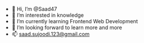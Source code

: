 - 👋 Hi, I’m @Saad47
- 👀 I’m interested in knowledge
- 🌱 I’m currently learning Frontend Web Development
- 💞️ I’m looking forward to learn more and more
- 📫 saad.sujoodi.123@gmail.com

<!---
Saad47/Saad47 is a ✨ special ✨ repository because its `README.md` (this file) appears on your GitHub profile.
You can click the Preview link to take a look at your changes.
--->
